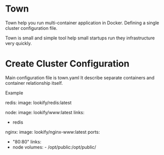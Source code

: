 # Town

Town help you run multi-container application in Docker. Defining a single cluster configuration file.

Town is small and simple tool help small startups run they infrastructure very quickly.

# Create Cluster Configuration

Main configuration file is town.yaml It describe separate containers and container relationship itself.

Example

redis:
  image: lookify/redis:latest

node:
  image: lookify/www:latest
  links:
   - redis

nginx:
  image: lookify/nginx-www:latest
  ports:
   - "80:80"
  links:
   - node
  volumes:
    - /opt/public:/opt/public/


